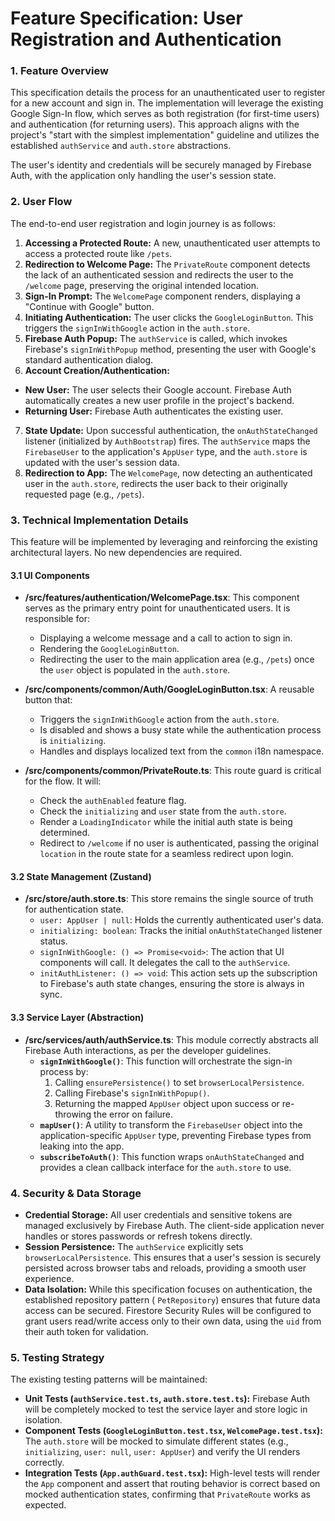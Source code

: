 # Feature Specification: User Registration and Authentication

### 1. Feature Overview

This specification details the process for an unauthenticated user to register for a new account and sign in. The
implementation will leverage the existing Google Sign-In flow, which serves as both registration (for first-time users)
and authentication (for returning users). This approach aligns with the project's "start with the simplest
implementation" guideline and utilizes the established `authService` and `auth.store` abstractions.

The user's identity and credentials will be securely managed by Firebase Auth, with the application only handling the
user's session state.

### 2. User Flow

The end-to-end user registration and login journey is as follows:

1. **Accessing a Protected Route:** A new, unauthenticated user attempts to access a protected route like `/pets`.
2. **Redirection to Welcome Page:** The `PrivateRoute` component detects the lack of an authenticated session and
   redirects the user to the `/welcome` page, preserving the original intended location.
3. **Sign-In Prompt:** The `WelcomePage` component renders, displaying a "Continue with Google" button.
4. **Initiating Authentication:** The user clicks the `GoogleLoginButton`. This triggers the `signInWithGoogle` action
   in the `auth.store`.
5. **Firebase Auth Popup:** The `authService` is called, which invokes Firebase's `signInWithPopup` method, presenting
   the user with Google's standard authentication dialog.
6. **Account Creation/Authentication:**

- **New User:** The user selects their Google account. Firebase Auth automatically creates a new user profile in the
  project's backend.
- **Returning User:** Firebase Auth authenticates the existing user.

7. **State Update:** Upon successful authentication, the `onAuthStateChanged` listener (initialized by `AuthBootstrap`)
   fires. The `authService` maps the `FirebaseUser` to the application's `AppUser` type, and the `auth.store` is updated
   with the user's session data.
8. **Redirection to App:** The `WelcomePage`, now detecting an authenticated user in the `auth.store`, redirects the
   user back to their originally requested page (e.g., `/pets`).

### 3. Technical Implementation Details

This feature will be implemented by leveraging and reinforcing the existing architectural layers. No new dependencies
are required.

#### 3.1 UI Components

- **/src/features/authentication/WelcomePage.tsx**:
  This component serves as the primary entry point for unauthenticated users. It is responsible for:
  - Displaying a welcome message and a call to action to sign in.
  - Rendering the `GoogleLoginButton`.
  - Redirecting the user to the main application area (e.g., `/pets`) once the `user` object is populated in the
    `auth.store`.

- **/src/components/common/Auth/GoogleLoginButton.tsx**: A reusable button that:
  - Triggers the `signInWithGoogle` action from the `auth.store`.
  - Is disabled and shows a busy state while the authentication process is `initializing`.
  - Handles and displays localized text from the `common` i18n namespace.

- **/src/components/common/PrivateRoute.ts**: This route guard is critical for the flow. It will:
  - Check the `authEnabled` feature flag.
  - Check the `initializing` and `user` state from the `auth.store`.
  - Render a `LoadingIndicator` while the initial auth state is being determined.
  - Redirect to `/welcome` if no user is authenticated, passing the original `location` in the route state for a
    seamless redirect upon login.

#### 3.2 State Management (Zustand)

- **/src/store/auth.store.ts**: This store remains the single source of truth for authentication state.
  - `user: AppUser | null`: Holds the currently authenticated user's data.
  - `initializing: boolean`: Tracks the initial `onAuthStateChanged` listener status.
  - `signInWithGoogle: () => Promise<void>`: The action that UI components will call. It delegates the call to the
    `authService`.
  - `initAuthListener: () => void`: This action sets up the subscription to Firebase's auth state changes, ensuring the
    store is always in sync.

#### 3.3 Service Layer (Abstraction)

- **/src/services/auth/authService.ts**: This module correctly abstracts all Firebase Auth interactions, as per the
  developer guidelines.
  - **`signInWithGoogle()`**: This function will orchestrate the sign-in process by:
    1. Calling `ensurePersistence()` to set `browserLocalPersistence`.
    2. Calling Firebase's `signInWithPopup()`.
    3. Returning the mapped `AppUser` object upon success or re-throwing the error on failure.
  - **`mapUser()`**: A utility to transform the `FirebaseUser` object into the application-specific `AppUser` type,
    preventing Firebase types from leaking into the app.
  - **`subscribeToAuth()`**: This function wraps `onAuthStateChanged` and provides a clean callback interface for the
    `auth.store` to use.

### 4. Security & Data Storage

- **Credential Storage:** All user credentials and sensitive tokens are managed exclusively by Firebase Auth. The
  client-side application never handles or stores passwords or refresh tokens directly.
- **Session Persistence:** The `authService` explicitly sets `browserLocalPersistence`. This ensures that a user's
  session is securely persisted across browser tabs and reloads, providing a smooth user experience.
- **Data Isolation:** While this specification focuses on authentication, the established repository pattern (
  `PetRepository`) ensures that future data access can be secured. Firestore Security Rules will be configured to grant
  users read/write access only to their own data, using the `uid` from their auth token for validation.

### 5. Testing Strategy

The existing testing patterns will be maintained:

- **Unit Tests (`authService.test.ts`, `auth.store.test.ts`):** Firebase Auth will be completely mocked to test the
  service layer and store logic in isolation.
- **Component Tests (`GoogleLoginButton.test.tsx`, `WelcomePage.test.tsx`):** The `auth.store` will be mocked to
  simulate different states (e.g., `initializing`, `user: null`, `user: AppUser`) and verify the UI renders correctly.
- **Integration Tests (`App.authGuard.test.tsx`):** High-level tests will render the `App` component and assert that
  routing behavior is correct based on mocked authentication states, confirming that `PrivateRoute` works as expected.
